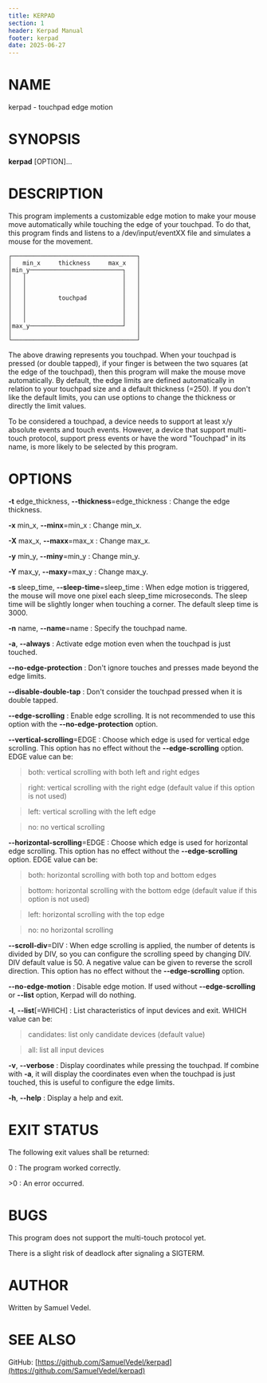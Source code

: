 ```yaml
---
title: KERPAD
section: 1
header: Kerpad Manual
footer: kerpad
date: 2025-06-27
---
```


# NAME
kerpad - touchpad edge motion

# SYNOPSIS
**kerpad** [OPTION]...

# DESCRIPTION
This program implements a customizable edge motion to make your mouse move automatically while touching the edge of your touchpad. To do that, this program finds and listens to a /dev/input/eventXX file and simulates a mouse for the movement.

```
┌───────────────────────────────────┐
│   min_x     thickness     max_x   │
│min_y──────────────────────────┐   │
│   │                           │   │
│   │                           │   │
│   │                           │   │
│   │         touchpad          │   │
│   │                           │   │
│   │                           │   │
│   │                           │   │
│max_y──────────────────────────┘   │
│                                   │
└───────────────────────────────────┘
```
The above drawing represents you touchpad. When your  touchpad is pressed (or double tapped), if your finger is between the two squares (at the edge of the touchpad), then this program will make the mouse move automatically. By  default, the edge limits are defined automatically in relation to your touchpad size and a default thickness (=250). If you don't like the default limits, you can use options to change the thickness or directly the limit values.

To be considered a touchpad, a device needs to support at least x/y absolute events and touch events. However, a device that support multi-touch protocol, support press events or have the word "Touchpad" in its name, is more likely to be selected by this program.

# OPTIONS
**-t** edge_thickness, **-\-thickness**=edge_thickness
: Change the edge thickness.

**-x** min_x, **-\-minx**=min_x
: Change min_x.

**-X** max_x, **-\-maxx**=max_x
: Change max_x.

**-y** min_y, **-\-miny**=min_y
: Change min_y.

**-Y** max_y, **-\-maxy**=max_y
: Change max_y.

**-s** sleep_time, **-\-sleep-time**=sleep_time
: When edge motion is triggered, the mouse will move one pixel each sleep_time microseconds. The sleep time will be slightly longer when touching a corner. The default sleep time is 3000.

**-n** name, **-\-name**=name
: Specify the touchpad name.

**-a**, **-\-always**
: Activate edge motion even when the touchpad is just touched.

**-\-no-edge-protection**
: Don't ignore touches and presses made beyond the edge limits.

**-\-disable-double-tap**
: Don't consider the touchpad pressed when it is double tapped.

**-\-edge-scrolling**
: Enable edge scrolling. It is not recommended to use this option with the **-\-no-edge-protection** option.

**-\-vertical-scrolling**=EDGE
: Choose which edge is used for vertical edge scrolling. This option has no effect without the **-\-edge-scrolling** option. EDGE value can be:

> both: vertical scrolling with both left and right edges

> right: vertical scrolling with the right edge (default value if this option is not used)

> left: vertical scrolling with the left edge

> no: no vertical scrolling

**-\-horizontal-scrolling**=EDGE
: Choose which edge is used for horizontal edge scrolling. This option has no effect without the **-\-edge-scrolling** option. EDGE value can be:

> both: horizontal scrolling with both top and bottom edges

> bottom: horizontal scrolling with the bottom edge (default value if this option is not used)

> left: horizontal scrolling with the top edge

> no: no horizontal scrolling

**-\-scroll-div**=DIV
: When edge scrolling is applied, the number of detents is divided by DIV, so you can configure the scrolling speed by changing DIV. DIV default value is 50. A negative value can be given to reverse the scroll direction. This option has no effect without the **-\-edge-scrolling** option.

**-\-no-edge-motion**
: Disable edge motion. If used without **-\-edge-scrolling** or **-\-list** option, Kerpad will do nothing.

**-l**, **-\-list**[=WHICH]
: List characteristics of input devices and exit. WHICH value can be:

> candidates: list only candidate devices (default value)

> all: list all input devices

**-v**, **-\-verbose**
: Display coordinates while pressing the touchpad. If combine with **-a**, it will display the coordinates even when the touchpad is just touched, this is useful to configure the edge limits.

**-h**, **-\-help**
: Display a help and exit.

# EXIT STATUS

The following exit values shall be returned:

0
: The program worked correctly.

\>0
: An error occurred.

# BUGS

This program does not support the multi-touch protocol yet.

There is a slight risk of deadlock after signaling a SIGTERM.

# AUTHOR
Written by Samuel Vedel.

# SEE ALSO
GitHub: [https://github.com/SamuelVedel/kerpad](https://github.com/SamuelVedel/kerpad)
